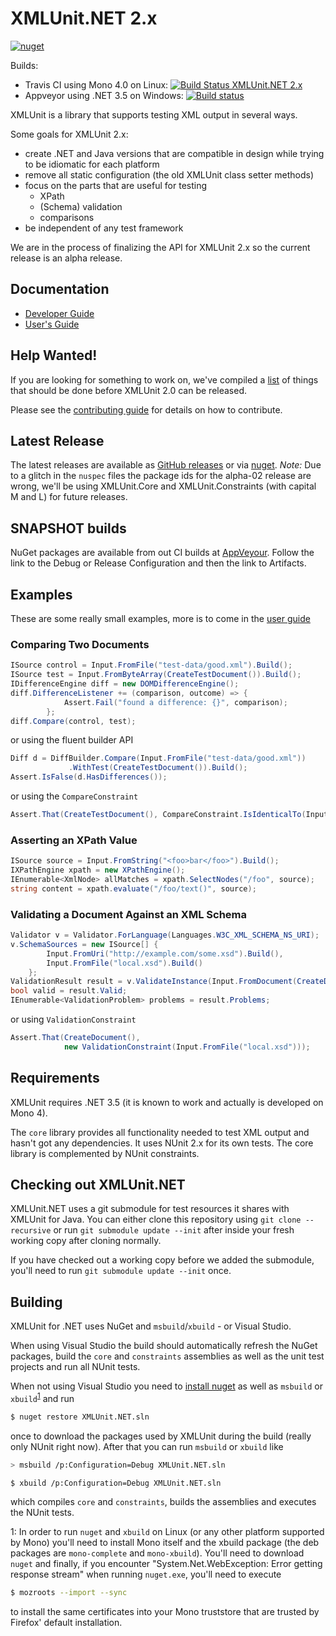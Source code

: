 XMLUnit.NET 2.x
===============

[![nuget](https://img.shields.io/nuget/v/XmlUnit.Core.svg)](https://img.shields.io/nuget/v/XmlUnit.Core.svg)

Builds:
  * Travis CI using Mono 4.0 on Linux: [![Build Status XMLUnit.NET 2.x](https://travis-ci.org/xmlunit/xmlunit.net.svg?branch=master)](https://travis-ci.org/xmlunit/xmlunit.net)
  * Appveyor using .NET 3.5 on Windows: [![Build status](https://ci.appveyor.com/api/projects/status/am34dfbr4vbcarr3?svg=true)](https://ci.appveyor.com/project/bodewig/xmlunit-net)

XMLUnit is a library that supports testing XML output in several ways.

Some goals for XMLUnit 2.x:

* create .NET and Java versions that are compatible in design while
  trying to be idiomatic for each platform
* remove all static configuration (the old XMLUnit class setter methods)
* focus on the parts that are useful for testing
  - XPath
  - (Schema) validation
  - comparisons
* be independent of any test framework

We are in the process of finalizing the API for XMLUnit 2.x so the
current release is an alpha release.

## Documentation

* [Developer Guide](https://github.com/xmlunit/xmlunit/wiki)
* [User's Guide](https://github.com/xmlunit/user-guide/wiki)

## Help Wanted!

If you are looking for something to work on, we've compiled a
[list](https://github.com/xmlunit/xmlunit/blob/master/HELP_WANTED.md) of things that should be done before XMLUnit
2.0 can be released.

Please see the [contributing guide](CONTRIBUTING.md) for details on
how to contribute.

## Latest Release

The latest releases are available as
[GitHub releases](https://github.com/xmlunit/xmlunit.net/releases) or
via [nuget](https://www.nuget.org/packages/XmlUnit.Core/).  *Note:*
Due to a glitch in the `nuspec` files the package ids for the alpha-02
release are wrong, we'll be using XMLUnit.Core and XMLUnit.Constraints
(with capital M and L) for future releases.

## SNAPSHOT builds

NuGet packages are available from out CI builds at
[AppVeyour](https://ci.appveyor.com/project/bodewig/xmlunit-net).
Follow the link to the Debug or Release Configuration and then the
link to Artifacts.

## Examples

These are some really small examples, more is to come in the [user guide](https://github.com/xmlunit/user-guide/wiki)

### Comparing Two Documents

```csharp
ISource control = Input.FromFile("test-data/good.xml").Build();
ISource test = Input.FromByteArray(CreateTestDocument()).Build();
IDifferenceEngine diff = new DOMDifferenceEngine();
diff.DifferenceListener += (comparison, outcome) => {
            Assert.Fail("found a difference: {}", comparison);
        };
diff.Compare(control, test);
```

or using the fluent builder API

```csharp
Diff d = DiffBuilder.Compare(Input.FromFile("test-data/good.xml"))
             .WithTest(CreateTestDocument()).Build();
Assert.IsFalse(d.HasDifferences());
```

or using the `CompareConstraint`

```csharp
Assert.That(CreateTestDocument(), CompareConstraint.IsIdenticalTo(Input.FromFile("test-data/good.xml")));
```

### Asserting an XPath Value

```csharp
ISource source = Input.FromString("<foo>bar</foo>").Build();
IXPathEngine xpath = new XPathEngine();
IEnumerable<XmlNode> allMatches = xpath.SelectNodes("/foo", source);
string content = xpath.evaluate("/foo/text()", source);
```

### Validating a Document Against an XML Schema

```csharp
Validator v = Validator.ForLanguage(Languages.W3C_XML_SCHEMA_NS_URI);
v.SchemaSources = new ISource[] {
        Input.FromUri("http://example.com/some.xsd").Build(),
        Input.FromFile("local.xsd").Build()
    };
ValidationResult result = v.ValidateInstance(Input.FromDocument(CreateDocument()).Build());
bool valid = result.Valid;
IEnumerable<ValidationProblem> problems = result.Problems;
```

or using `ValidationConstraint`

```csharp
Assert.That(CreateDocument(),
            new ValidationConstraint(Input.FromFile("local.xsd")));
```

## Requirements

XMLUnit requires .NET 3.5 (it is known to work and actually is
developed on Mono 4).

The `core` library provides all functionality needed to test XML
output and hasn't got any dependencies.  It uses NUnit 2.x for its own
tests.  The core library is complemented by NUnit constraints.

## Checking out XMLUnit.NET

XMLUnit.NET uses a git submodule for test resources it shares with
XMLUnit for Java.  You can either clone this repository using `git
clone --recursive` or run `git submodule update --init` after inside
your fresh working copy after cloning normally.

If you have checked out a working copy before we added the submodule,
you'll need to run `git submodule update --init` once.

## Building

XMLUnit for .NET uses NuGet and `msbuild`/`xbuild` - or Visual Studio.

When using Visual Studio the build should automatically refresh the NuGet packages, build the `core` and `constraints` assemblies as well as the unit test projects and run all NUnit tests.

When not using Visual Studio you need to [install nuget](http://docs.nuget.org/consume/installing-nuget) as well as `msbuild` or `xbuild`<sup>[1](#nuget-linux)</sup> and run

```sh
$ nuget restore XMLUnit.NET.sln
```

once to download the packages used by XMLUnit during the build (really only NUnit right now).  After that you can run `msbuild` or `xbuild` like

```sh
> msbuild /p:Configuration=Debug XMLUnit.NET.sln
```
```sh
$ xbuild /p:Configuration=Debug XMLUnit.NET.sln
```

which compiles `core` and `constraints`, builds the assemblies and executes the NUnit tests.

<a name="nuget-linux">1</a>: In order to run `nuget` and `xbuild` on
Linux (or any other platform supported by Mono) you'll need to install
Mono itself and the xbuild package (the deb packages are
`mono-complete` and `mono-xbuild`).  You'll need to download `nuget`
and finally, if you encounter "System.Net.WebException: Error getting
response stream" when running `nuget.exe`, you'll need to execute

```sh
$ mozroots --import --sync
```

to install the same certificates into your Mono truststore that are
trusted by Firefox' default installation.
